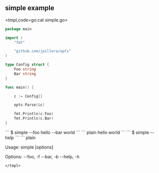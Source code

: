 ## simple example

<tmpl,code=go:cat simple.go>
``` go 
package main

import (
	"fmt"

	"github.com/jpillora/opts"
)

type Config struct {
	Foo string
	Bar string
}

func main() {

	c := Config{}

	opts.Parse(&c)

	fmt.Println(c.Foo)
	fmt.Println(c.Bar)
}
```
</tmpl>
```
$ simple --foo hello --bar world
```
<tmpl,code:go run simple.go --foo hello --bar world>
``` plain 
hello
world
```
</tmpl>
```
$ simple --help
```
<tmpl,code:go run simple.go --help>
``` plain 

  Usage: simple [options]
  
  Options:
  --foo, -f 
  --bar, -b 
  --help, -h
  

```
</tmpl>